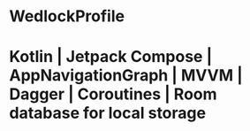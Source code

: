  # WedlockProfile
# Kotlin | Jetpack Compose | AppNavigationGraph | MVVM | Dagger | Coroutines | Room database for local storage
